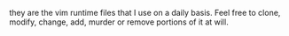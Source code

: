 they are the vim runtime files that I use on a daily basis. Feel free to clone, modify, change, add, murder or remove portions of it at will.
